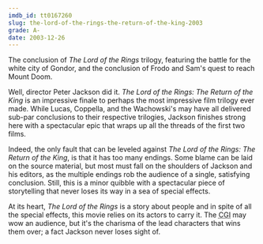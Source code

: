 ```yaml
---
imdb_id: tt0167260
slug: the-lord-of-the-rings-the-return-of-the-king-2003
grade: A-
date: 2003-12-26
---
```


The conclusion of _The Lord of the Rings_ trilogy, featuring the battle for the white city of Gondor, and the conclusion of Frodo and Sam's quest to reach Mount Doom.

Well, director Peter Jackson did it. _The Lord of the Rings: The Return of the King_ is an impressive finale to perhaps the most impressive film trilogy ever made. While Lucas, Coppella, and the Wachowski's may have all delivered sub-par conclusions to their respective trilogies, Jackson finishes strong here with a spectacular epic that wraps up all the threads of the first two films.

Indeed, the only fault that can be leveled against _The Lord of the Rings: The Return of the King_, is that it has too many endings. Some blame can be laid on the source material, but most must fall on the shoulders of Jackson and his editors, as the multiple endings rob the audience of a single, satisfying conclusion. Still, this is a minor quibble with a spectacular piece of storytelling that never loses its way in a sea of special effects.

At its heart, _The Lord of the Rings_ is a story about people and in spite of all the special effects, this movie relies on its actors to carry it. The <abbr title="Computer Generated Image">CGI</abbr> may wow an audience, but it's the charisma of the lead characters that wins them over; a fact Jackson never loses sight of.
